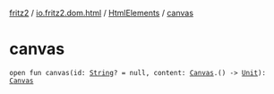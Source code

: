 [fritz2](../../index.md) / [io.fritz2.dom.html](../index.md) / [HtmlElements](index.md) / [canvas](./canvas.md)

# canvas

`open fun canvas(id: `[`String`](https://kotlinlang.org/api/latest/jvm/stdlib/kotlin/-string/index.html)`? = null, content: `[`Canvas`](../-canvas/index.md)`.() -> `[`Unit`](https://kotlinlang.org/api/latest/jvm/stdlib/kotlin/-unit/index.html)`): `[`Canvas`](../-canvas/index.md)
